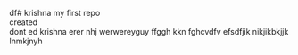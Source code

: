 df# krishna
my first repo<br>
created<br>
dont
ed
krishna
erer
nhj
werwereyguy
ffggh
kkn
fghcvdfv
efsdfjik
nikjikbkjjk
lnmkjnyh
